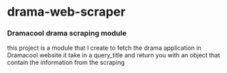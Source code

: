 # drama-web-scraper

### Dramacool drama scraping module

this project is a module that I create to fetch the drama application in Dramacool website
it take in a query_title and return you with an object that contain the information from the scraping
